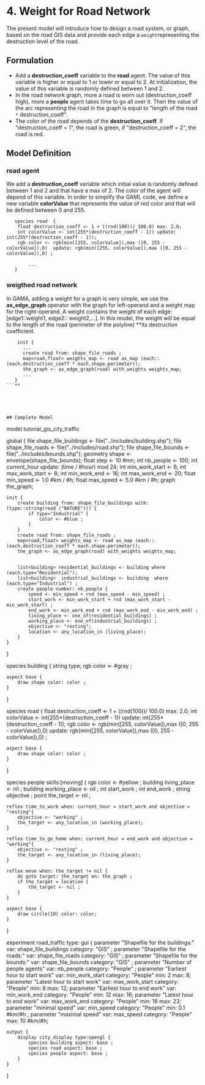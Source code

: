 # 4. Weight for Road Network
The present model will introduce how to design a road system, or graph, based on the road GIS data and provide each edge a `weight`representing the destruction level of the road.







## Formulation
  * Add a **destruction\_coeff** variable to the **road** agent. The value of this variable is higher or equal to 1 or lower or equal to 2. At initialization, the value of this variable is randomly defined between 1 and 2.
  * In the road network graph, more a road is worn out (destruction\_coeff high), more a **people** agent takes time to go all over it. Then the value of the arc representing the road in the graph is equal to "length of the road `*` destruction\_coeff".
  * The color of the road depends of the **destruction\_coeff**. If "destruction\_coeff = 1", the road is green, if "destruction\_coeff = 2", the road is red.





## Model Definition

### road agent
We add a **destruction\_coeff** variable which initial value is randomly defined between 1 and 2 and that have a max of 2. The color of the agent will depend of this variable. In order to simplify the GAML code, we define a new variable  **colorValue** that represents the value of red color and that will be defined between 0 and 255.

```
   species road  {
	float destruction_coeff <- 1 + ((rnd(100))/ 100.0) max: 2.0;
	int colorValue <- int(255*(destruction_coeff - 1)) update: int(255*(destruction_coeff - 1));
	rgb color <- rgb(min([255, colorValue]),max ([0, 255 - colorValue]),0)  update: rgb(min([255, colorValue]),max ([0, 255 - colorValue]),0) ;

        ...
   }
```


### weigthed road network
In GAMA, adding a weight for a graph is very simple, we use the **as\_edge\_graph** operator with the graph for left-operand and a weight map for the right-operand. A weight contains the weight of each edge: [edge1::weight1, edge2:: weight2,...]. In this model, the weight will be equal to the length of the road (perimeter of the polyline) **its destruction coefficient.
```
    init {
      ...
      create road from: shape_file_roads ;
      map<road,float> weights_map <- road as_map (each:: (each.destruction_coeff * each.shape.perimeter));
      the_graph <- as_edge_graph(road) with_weights weights_map;
      ...
   }
```**





## Complete Model

```
model tutorial_gis_city_traffic

global {
	file shape_file_buildings <- file("../includes/building.shp");
	file shape_file_roads <- file("../includes/road.shp");
	file shape_file_bounds <- file("../includes/bounds.shp");
	geometry shape <- envelope(shape_file_bounds);
	float step <- 10 #mn;
	int nb_people <- 100;
	int current_hour update: (time / #hour) mod 24;
	int min_work_start <- 6;
	int max_work_start <- 8;
	int min_work_end <- 16; 
	int max_work_end <- 20; 
	float min_speed <- 1.0 #km / #h;
	float max_speed <- 5.0 #km / #h; 
	graph the_graph;
	
	init {
		create building from: shape_file_buildings with: [type::string(read ("NATURE"))] {
			if type="Industrial" {
				color <- #blue ;
			}
		}
		create road from: shape_file_roads ;
		map<road,float> weights_map <- road as_map (each:: (each.destruction_coeff * each.shape.perimeter));
		the_graph <- as_edge_graph(road) with_weights weights_map;
		
		
		list<building> residential_buildings <- building where (each.type="Residential");
		list<building>  industrial_buildings <- building  where (each.type="Industrial") ;
		create people number: nb_people {
			speed <- min_speed + rnd (max_speed - min_speed) ;
			start_work <- min_work_start + rnd (max_work_start - min_work_start) ;
			end_work <- min_work_end + rnd (max_work_end - min_work_end) ;
			living_place <- one_of(residential_buildings) ;
			working_place <- one_of(industrial_buildings) ;
			objective <- "resting";
			location <- any_location_in (living_place); 
		}
	}
}

species building {
	string type; 
	rgb color <- #gray  ;
	
	aspect base {
		draw shape color: color ;
	}
}

species road  {
	float destruction_coeff <- 1 + ((rnd(100))/ 100.0) max: 2.0;
	int colorValue <- int(255*(destruction_coeff - 1)) update: int(255*(destruction_coeff - 1));
	rgb color <- rgb(min([255, colorValue]),max ([0, 255 - colorValue]),0)  update: rgb(min([255, colorValue]),max ([0, 255 - colorValue]),0) ;
	
	aspect base {
		draw shape color: color ;
	}
}

species people skills:[moving] {
	rgb color <- #yellow ;
	building living_place <- nil ;
	building working_place <- nil ;
	int start_work ;
	int end_work  ;
	string objective ; 
	point the_target <- nil ;
		
	reflex time_to_work when: current_hour = start_work and objective = "resting"{
		objective <- "working" ;
		the_target <- any_location_in (working_place);
	}
		
	reflex time_to_go_home when: current_hour = end_work and objective = "working"{
		objective <- "resting" ;
		the_target <- any_location_in (living_place); 
	} 
	 
	reflex move when: the_target != nil {
		do goto target: the_target on: the_graph ; 
		if the_target = location {
			the_target <- nil ;
		}
	}
	
	aspect base {
		draw circle(10) color: color;
	}
}

experiment road_traffic type: gui {
	parameter "Shapefile for the buildings:" var: shape_file_buildings category: "GIS" ;
	parameter "Shapefile for the roads:" var: shape_file_roads category: "GIS" ;
	parameter "Shapefile for the bounds:" var: shape_file_bounds category: "GIS" ;
	parameter "Number of people agents" var: nb_people category: "People" ;
	parameter "Earliest hour to start work" var: min_work_start category: "People" min: 2 max: 8;
	parameter "Latest hour to start work" var: max_work_start category: "People" min: 8 max: 12;
	parameter "Earliest hour to end work" var: min_work_end category: "People" min: 12 max: 16;
	parameter "Latest hour to end work" var: max_work_end category: "People" min: 16 max: 23;
	parameter "minimal speed" var: min_speed category: "People" min: 0.1 #km/#h ;
	parameter "maximal speed" var: max_speed category: "People" max: 10 #km/#h;
	
	output {
		display city_display type:opengl {
			species building aspect: base ;
			species road aspect: base ;
			species people aspect: base ;
		}
	}
}
```